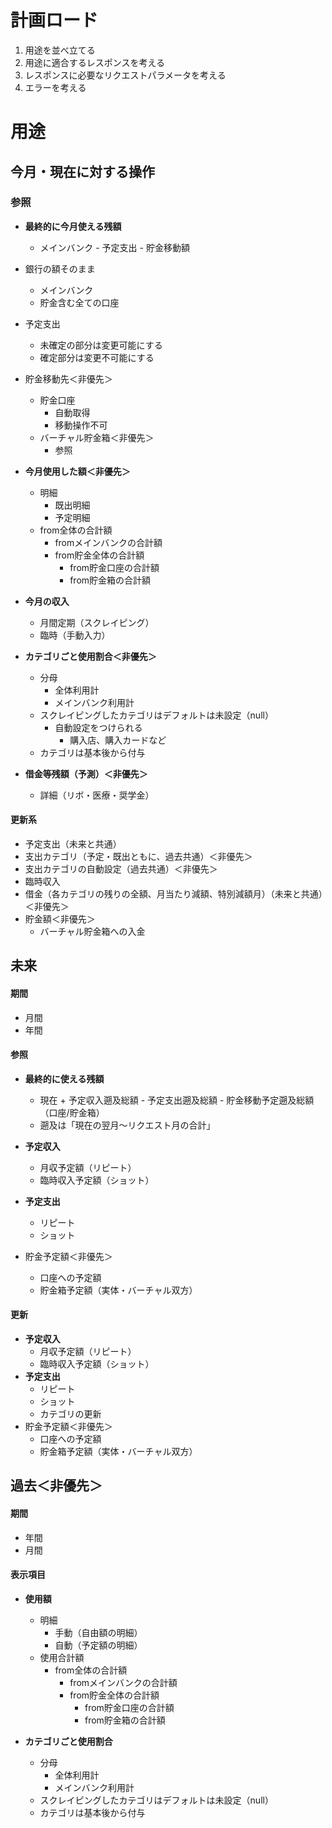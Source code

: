 # 計画ロード

1. 用途を並べ立てる
3. 用途に適合するレスポンスを考える
4. レスポンスに必要なリクエストパラメータを考える
5. エラーを考える

# 用途

## 今月・現在に対する操作

### 参照

- **最終的に今月使える残額**
  - メインバンク - 予定支出 - 貯金移動額
- 銀行の額そのまま
  - メインバンク
  - 貯金含む全ての口座
- 予定支出
  - 未確定の部分は変更可能にする
  - 確定部分は変更不可能にする
- 貯金移動先＜非優先＞
  - 貯金口座
    - 自動取得
    - 移動操作不可
  - バーチャル貯金箱＜非優先＞
    - 参照

- **今月使用した額＜非優先＞**
  - 明細
    - 既出明細
    - 予定明細
  - from全体の合計額
    - fromメインバンクの合計額
    - from貯金全体の合計額
      - from貯金口座の合計額
      - from貯金箱の合計額
- **今月の収入**
  - 月間定期（スクレイピング）
  - 臨時（手動入力）
- **カテゴリごと使用割合＜非優先＞**
  - 分母
    - 全体利用計
    - メインバンク利用計
  - スクレイピングしたカテゴリはデフォルトは未設定（null）
    - 自動設定をつけられる
      - 購入店、購入カードなど
  - カテゴリは基本後から付与
- **借金等残額（予測）＜非優先＞**
  - 詳細（リボ・医療・奨学金）

#### 更新系

- 予定支出（未来と共通）
- 支出カテゴリ（予定・既出ともに、過去共通）＜非優先＞
- 支出カテゴリの自動設定（過去共通）＜非優先＞
- 臨時収入
- 借金（各カテゴリの残りの全額、月当たり減額、特別減額月）（未来と共通）＜非優先＞
- 貯金額＜非優先＞
  - バーチャル貯金箱への入金



## 未来

#### 期間

- 月間
- 年間

#### 参照

- **最終的に使える残額**
  - 現在 + 予定収入遡及総額  - 予定支出遡及総額 - 貯金移動予定遡及総額（口座/貯金箱）
  - 遡及は「現在の翌月〜リクエスト月の合計」
- **予定収入**
  - 月収予定額（リピート）
  - 臨時収入予定額（ショット）

- **予定支出**
  - リピート
  - ショット

- 貯金予定額＜非優先＞
  - 口座への予定額
  - 貯金箱予定額（実体・バーチャル双方）

#### 更新

- **予定収入**
  - 月収予定額（リピート）
  - 臨時収入予定額（ショット）
- **予定支出**
  - リピート
  - ショット
  - カテゴリの更新
- 貯金予定額＜非優先＞
  - 口座への予定額
  - 貯金箱予定額（実体・バーチャル双方）



## 過去＜非優先＞

#### 期間

- 年間
- 月間

#### 表示項目

- **使用額**

  - 明細
    - 手動（自由額の明細）
    - 自動（予定額の明細）
  - 使用合計額
    - from全体の合計額
      - fromメインバンクの合計額
      - from貯金全体の合計額
        - from貯金口座の合計額
        - from貯金箱の合計額

- **カテゴリごと使用割合**

  - 分母
    - 全体利用計
    - メインバンク利用計
  - スクレイピングしたカテゴリはデフォルトは未設定（null）
  - カテゴリは基本後から付与

